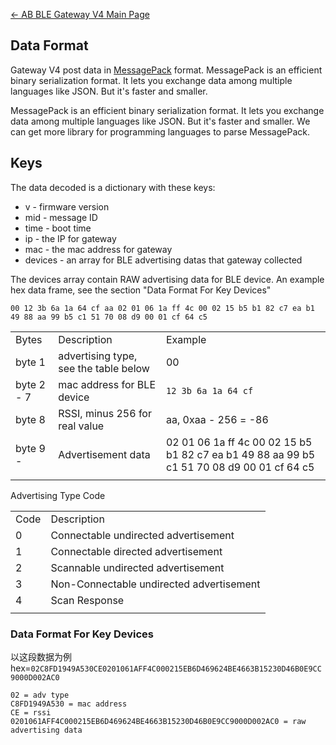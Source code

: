 <languages/>

[← AB BLE Gateway V4 Main Page](/AB_BLE_Gateway_V4 "wikilink")

<translate>

## Data Format

Gateway V4 post data in [MessagePack](https://msgpack.org/) format.
MessagePack is an efficient binary serialization format. It lets you
exchange data among multiple languages like JSON. But it's faster and
smaller.

MessagePack is an efficient binary serialization format. It lets you
exchange data among multiple languages like JSON. But it's faster and
smaller. We can get more library for programming languages to parse
MessagePack.

## Keys

The data decoded is a dictionary with these keys:

  - v - firmware version
  - mid - message ID
  - time - boot time
  - ip - the IP for gateway
  - mac - the mac address for gateway
  - devices - an array for BLE advertising datas that gateway collected

The devices array contain RAW advertising data for BLE device. An
example hex data frame, see the section "Data Format For Key Devices"

`00 12 3b 6a 1a 64 cf aa 02 01 06 1a ff 4c 00 02 15 b5 b1 82 c7 ea
b1 49 88 aa 99 b5 c1 51 70 08 d9 00 01 cf 64
c5`

|            |                                       |                                                                                           |
| ---------- | ------------------------------------- | ----------------------------------------------------------------------------------------- |
| Bytes      | Description                           | Example                                                                                   |
| byte 1     | advertising type, see the table below | 00                                                                                        |
| byte 2 - 7 | mac address for BLE device            | `12 3b 6a 1a 64 cf`                                                                       |
| byte 8     | RSSI, minus 256 for real value        | aa, 0xaa - 256 = -86                                                                      |
| byte 9 -   | Advertisement data                    | 02 01 06 1a ff 4c 00 02 15 b5 b1 82 c7 ea b1 49 88 aa 99 b5 c1 51 70 08 d9 00 01 cf 64 c5 |
|  |

Advertising Type Code

|      |                                          |
| ---- | ---------------------------------------- |
| Code | Description                              |
| 0    | Connectable undirected advertisement     |
| 1    | Connectable directed advertisement       |
| 2    | Scannable undirected advertisement       |
| 3    | Non-Connectable undirected advertisement |
| 4    | Scan Response                            |
|  |

### Data Format For Key Devices

以这段数据为例hex=`02C8FD1949A530CE0201061AFF4C000215EB6D469624BE4663B15230D46B0E9CC9000D002AC0`

    02 = adv type
    C8FD1949A530 = mac address
    CE = rssi
    0201061AFF4C000215EB6D469624BE4663B15230D46B0E9CC9000D002AC0 = raw advertising data

</translate>